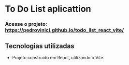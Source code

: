 # To Do List aplicattion

### Acesse o projeto: https://pedrovinici.github.io/todo_list_react_vite/

## Tecnologias utilizadas
* Projeto construido em React, utilizando o Vite.
